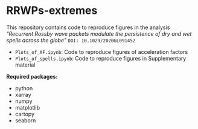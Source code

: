 # RRWPs-extremes

This repository contains code to reproduce figures in the analysis *"Recurrent Rossby wave packets modulate the persistence of dry and wet spells across the globe"* `DOI: 10.1029/2020GL091452`

* `Plots_of_AF.ipynb`: Code to reproduce figures of acceleration factors 
* `Plots_of_spells.ipynb`: Code to reproduce figures in Supplementary material

**Required packages:**
* python
* xarray
* numpy
* matplotlib
* cartopy
* seaborn
